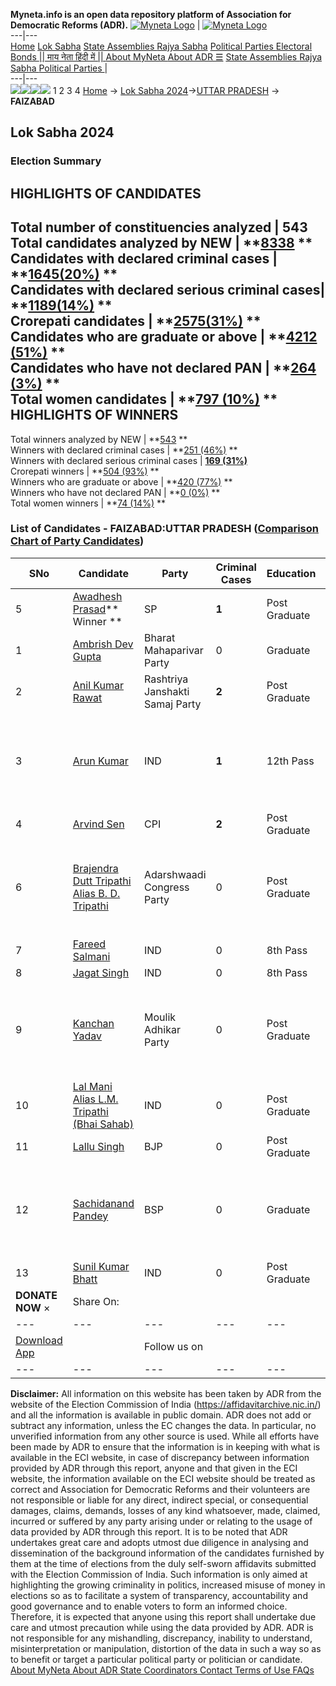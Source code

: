**Myneta.info is an open data repository platform of Association for Democratic Reforms (ADR).**
[![Myneta Logo](https://www.myneta.info/lib/img/myneta-logo.png)](https://www.myneta.info/) | [![Myneta Logo](https://www.myneta.info/lib/img/adr-logo.png)](https://adrindia.org)  
---|---  
[Home](https://www.myneta.info/) [Lok Sabha](https://www.myneta.info/#ls "Lok Sabha") [ State Assemblies ](https://www.myneta.info/#sa "State Assemblies") [Rajya Sabha](https://www.myneta.info/#rs "Rajya Sabha") [Political Parties ](https://www.myneta.info/party "Political Parties") [ Electoral Bonds ](https://www.myneta.info/electoral_bonds "Electoral Bonds") [ || माय नेता हिंदी में || ](https://translate.google.co.in/translate?prev=hp&hl=en&js=y&u=www.myneta.info&sl=en&tl=hi&history_state0=) [ About MyNeta ](https://adrindia.org/content/about-myneta) [ About ADR ](https://adrindia.org/about-adr/who-we-are) [☰](javascript:void\(0\))
[ State Assemblies ](https://www.myneta.info/#sa "State Assemblies") [ Rajya Sabha ](https://www.myneta.info/#rs "Rajya Sabha") [ Political Parties ](https://www.myneta.info/party "Political Parties")
|   
---|---  
![](https://www.myneta.info/lib/img/banner/banner-1.png)![](https://www.myneta.info/lib/img/banner/banner-2.png)![](https://www.myneta.info/lib/img/banner/banner-3.png)![](https://www.myneta.info/lib/img/banner/banner-4.png)
1  2  3  4 
[Home](https://www.myneta.info/) → [Lok Sabha 2024](https://www.myneta.info/LokSabha2024/)→[UTTAR PRADESH](https://www.myneta.info/LokSabha2024/index.php?action=show_constituencies&state_id=35) → **FAIZABAD**
### 
## Lok Sabha 2024
###  Election Summary 
HIGHLIGHTS OF CANDIDATES  
---  
Total number of constituencies analyzed |  543   
Total candidates analyzed by NEW | **[8338](https://www.myneta.info/LokSabha2024/index.php?action=summary&subAction=candidates_analyzed&sort=candidate#summary) **  
Candidates with declared criminal cases | **[1645(20%)](https://www.myneta.info/LokSabha2024/index.php?action=summary&subAction=crime&sort=candidate#summary) **  
Candidates with declared serious criminal cases| **[1189(14%)](https://www.myneta.info/LokSabha2024/index.php?action=summary&subAction=serious_crime&sort=candidate#summary) **  
Crorepati candidates | **[2575(31%)](https://www.myneta.info/LokSabha2024/index.php?action=summary&subAction=crorepati&sort=candidate#summary) **  
Candidates who are graduate or above | **[4212 (51%)](https://www.myneta.info/LokSabha2024/index.php?action=summary&subAction=education&sort=candidate#summary) **  
Candidates who have not declared PAN | **[264 (3%)](https://www.myneta.info/LokSabha2024/index.php?action=summary&subAction=without_pan&sort=candidate#summary) **  
Total women candidates | **[797 (10%)](https://www.myneta.info/LokSabha2024/index.php?action=summary&subAction=women_candidate&sort=candidate#summary) **  
HIGHLIGHTS OF WINNERS  
---  
Total winners analyzed by NEW | **[543](https://www.myneta.info/LokSabha2024/index.php?action=summary&subAction=winner_analyzed&sort=candidate#summary) **  
Winners with declared criminal cases | **[251 (46%)](https://www.myneta.info/LokSabha2024/index.php?action=summary&subAction=winner_crime&sort=candidate#summary) **  
Winners with declared serious criminal cases | **[169 (31%)](https://www.myneta.info/LokSabha2024/index.php?action=summary&subAction=winner_serious_crime&sort=candidate#summary)**  
Crorepati winners | **[504 (93%)](https://www.myneta.info/LokSabha2024/index.php?action=summary&subAction=winner_crorepati&sort=candidate#summary) **  
Winners who are graduate or above | **[420 (77%)](https://www.myneta.info/LokSabha2024/index.php?action=summary&subAction=winner_education&sort=candidate#summary) **  
Winners who have not declared PAN | **[0 (0%)](https://www.myneta.info/LokSabha2024/index.php?action=summary&subAction=winner_without_pan&sort=candidate#summary) **  
Total women winners | **[74 (14%)](https://www.myneta.info/LokSabha2024/index.php?action=summary&subAction=winner_women&sort=candidate#summary) **  
### List of Candidates - FAIZABAD:UTTAR PRADESH ([Comparison Chart of Party Candidates](https://www.myneta.info/LokSabha2024/comparisonchart.php?constituency_id=501))
SNo | Candidate| Party| Criminal Cases| Education| Age| Total Assets| Liabilities  
---|---|---|---|---|---|---|---  
5  | [Awadhesh Prasad](https://www.myneta.info/LokSabha2024/candidate.php?candidate_id=7190)** Winner ** | SP | **1** | Post Graduate| 79 | Rs 5,29,67,071 ~ 5 Crore+ | Rs 10,00,000 ~ 10 Lacs+  
1  | [Ambrish Dev Gupta](https://www.myneta.info/LokSabha2024/candidate.php?candidate_id=7630) | Bharat Mahaparivar Party | 0 | Graduate| 43 | Rs 32,100 ~ 32 Thou+ | Rs 2,74,000 ~ 2 Lacs+  
2  | [Anil Kumar Rawat](https://www.myneta.info/LokSabha2024/candidate.php?candidate_id=7633) | Rashtriya Janshakti Samaj Party | **2** | Post Graduate| 37 | Rs 18,36,276 ~ 18 Lacs+ | Rs 9,50,000 ~ 9 Lacs+  
3  | [Arun Kumar](https://www.myneta.info/LokSabha2024/candidate.php?candidate_id=7629) | IND | **1** | 12th Pass| 52 | ![](https://myneta.info/image_v2.php?myneta_folder=LokSabha2024&candidate_id=7629&col=ta) | ![](https://myneta.info/image_v2.php?myneta_folder=LokSabha2024&candidate_id=7629&col=lia)  
4  | [Arvind Sen](https://www.myneta.info/LokSabha2024/candidate.php?candidate_id=7628) | CPI | **2** | Post Graduate| 64 | Rs 9,12,93,920 ~ 9 Crore+ | Rs 0 ~   
6  | [Brajendra Dutt Tripathi Alias B. D. Tripathi](https://www.myneta.info/LokSabha2024/candidate.php?candidate_id=7636) | Adarshwaadi Congress Party | 0 | Post Graduate| 50 | ![](https://myneta.info/image_v2.php?myneta_folder=LokSabha2024&candidate_id=7636&col=ta) | ![](https://myneta.info/image_v2.php?myneta_folder=LokSabha2024&candidate_id=7636&col=lia)  
7  | [Fareed Salmani](https://www.myneta.info/LokSabha2024/candidate.php?candidate_id=7631) | IND | 0 | 8th Pass| 48 | Rs 11,16,000 ~ 11 Lacs+ | Rs 0 ~   
8  | [Jagat Singh](https://www.myneta.info/LokSabha2024/candidate.php?candidate_id=7635) | IND | 0 | 8th Pass| 49 | Rs 31,11,618 ~ 31 Lacs+ | Rs 0 ~   
9  | [Kanchan Yadav](https://www.myneta.info/LokSabha2024/candidate.php?candidate_id=7632) | Moulik Adhikar Party | 0 | Post Graduate| 39 | ![](https://myneta.info/image_v2.php?myneta_folder=LokSabha2024&candidate_id=7632&col=ta) | ![](https://myneta.info/image_v2.php?myneta_folder=LokSabha2024&candidate_id=7632&col=lia)  
10  | [Lal Mani Alias L.M. Tripathi (Bhai Sahab)](https://www.myneta.info/LokSabha2024/candidate.php?candidate_id=7634) | IND | 0 | Post Graduate| 60 | Rs 1,15,25,168 ~ 1 Crore+ | Rs 2,45,805 ~ 2 Lacs+  
11  | [Lallu Singh](https://www.myneta.info/LokSabha2024/candidate.php?candidate_id=7189) | BJP | 0 | Post Graduate| 69 | Rs 5,40,14,579 ~ 5 Crore+ | Rs 1,37,06,659 ~ 1 Crore+  
12  | [Sachidanand Pandey](https://www.myneta.info/LokSabha2024/candidate.php?candidate_id=7191) | BSP | 0 | Graduate| 33 | ![](https://myneta.info/image_v2.php?myneta_folder=LokSabha2024&candidate_id=7191&col=ta) | ![](https://myneta.info/image_v2.php?myneta_folder=LokSabha2024&candidate_id=7191&col=lia)  
13  | [Sunil Kumar Bhatt](https://www.myneta.info/LokSabha2024/candidate.php?candidate_id=7627) | IND | 0 | Post Graduate| 35 | Rs 23,40,415 ~ 23 Lacs+ | Rs 0 ~   
|  **DONATE NOW** × |  Share On:  | [](https://api.whatsapp.com/send?text=https%3A%2F%2Fmyneta.info%2Fpunjab2022%2Findex.php%3Faction%3Dshow_constituencies%26state_id%3D19) | [](https://www.facebook.com/sharer/sharer.php?u=https%3A%2F%2Fmyneta.info%2Fpunjab2022%2Findex.php%3Faction%3Dshow_constituencies%26state_id%3D19) | [](https://twitter.com/share?url=https%3A%2F%2Fmyneta.info%2Fpunjab2022%2Findex.php%3Faction%3Dshow_constituencies%26state_id%3D19)  
---|---|---|---|---  
| [ Download App ](https://play.google.com/store/apps/details?id=com.webrosoft.myneta1&pcampaignid=pcampaignidMKT-Other-global-all-co-prtnr-py-PartBadge-Mar2515-1) | [](https://play.google.com/store/apps/details?id=com.webrosoft.myneta1&pcampaignid=pcampaignidMKT-Other-global-all-co-prtnr-py-PartBadge-Mar2515-1) |  Follow us on  | [](https://www.facebook.com/adrindia.org/) | [](https://twitter.com/adrspeaks) | [](https://groups.google.com/g/national-election-watch?hl=en&pli=1) | [](https://www.instagram.com/adrspeaks/) | [](https://www.youtube.com/user/adrspeaks) | [](https://sharechat.com/profile/adrspeaks)  
---|---|---|---|---|---|---|---|---  
**Disclaimer:** All information on this website has been taken by ADR from the website of the Election Commission of India (https://affidavitarchive.nic.in/) and all the information is available in public domain. ADR does not add or subtract any information, unless the EC changes the data. In particular, no unverified information from any other source is used. While all efforts have been made by ADR to ensure that the information is in keeping with what is available in the ECI website, in case of discrepancy between information provided by ADR through this report, anyone and that given in the ECI website, the information available on the ECI website should be treated as correct and Association for Democratic Reforms and their volunteers are not responsible or liable for any direct, indirect special, or consequential damages, claims, demands, losses of any kind whatsoever, made, claimed, incurred or suffered by any party arising under or relating to the usage of data provided by ADR through this report. It is to be noted that ADR undertakes great care and adopts utmost due diligence in analysing and dissemination of the background information of the candidates furnished by them at the time of elections from the duly self-sworn affidavits submitted with the Election Commission of India. Such information is only aimed at highlighting the growing criminality in politics, increased misuse of money in elections so as to facilitate a system of transparency, accountability and good governance and to enable voters to form an informed choice. Therefore, it is expected that anyone using this report shall undertake due care and utmost precaution while using the data provided by ADR. ADR is not responsible for any mishandling, discrepancy, inability to understand, misinterpretation or manipulation, distortion of the data in such a way so as to benefit or target a particular political party or politician or candidate. 
[ About MyNeta ](https://adrindia.org/content/about-myneta) [ About ADR ](https://adrindia.org/about-adr/who-we-are) [ State Coordinators ](https://adrindia.org/about-adr/state-coordinators) [ Contact ](https://adrindia.org/contact-us) [ Terms of Use ](https://adrindia.org/content/adr-terms-use) [ FAQs ](https://adrindia.org/content/faqs)
